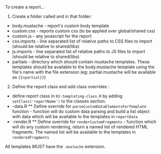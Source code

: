 To create a report...

1. Create a folder called <reportName> and in that folder:
* body.mustache - report's custom body template
* custom.css - reports custom css (to be applied over global/shared css)
* custom.js - any javascript for the report
* css.imports - line separated list of relative paths to CSS files to import (should be relative to shared/libs)
* js.imports - line separated list of relative paths to JS files to import (should be relative to shared/libs)
* partials - directory which should contain mustache templates. These templates should be available to the body.mustache template using the file's name with the file extension (eg: partial.mustache will be available as `{{>partial}}`)
2. Define the report class and add class overrides :
* define report class in `02-templating-class.R` by adding `setClass('reportName')` to the classes section.
* <reportName>-data.R
** Define override for `parseCustomDataElementsForTemplate` function - function will do custom data parsing and build a list object with data which will be available to the templates in `reportData`
* <reportName>-render.R
** Define override for `renderCustomFragments` - function which will do any custom rendering, return a named list of rendered HTML fragments. The named list will be available to the templates in `renderedFragments`

All templates *MUST* have the `.mustache` extension.